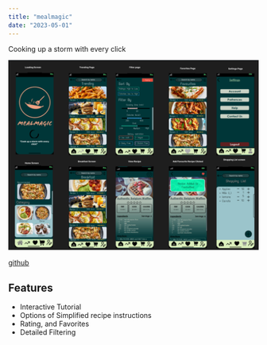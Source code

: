 ```yaml
---
title: "mealmagic"
date: "2023-05-01"
---
```

<p>
  Cooking up a storm with every click
</p>


![plot](https://raw.githubusercontent.com/terryfu2/terryfu2.github.io/v4/content/projects/imgs/demoMealmagic.png)

[github](https://github.com/terryfu2/mealmagic)

## Features
- Interactive Tutorial
- Options of Simplified recipe instructions
- Rating, and Favorites
- Detailed Filtering
  